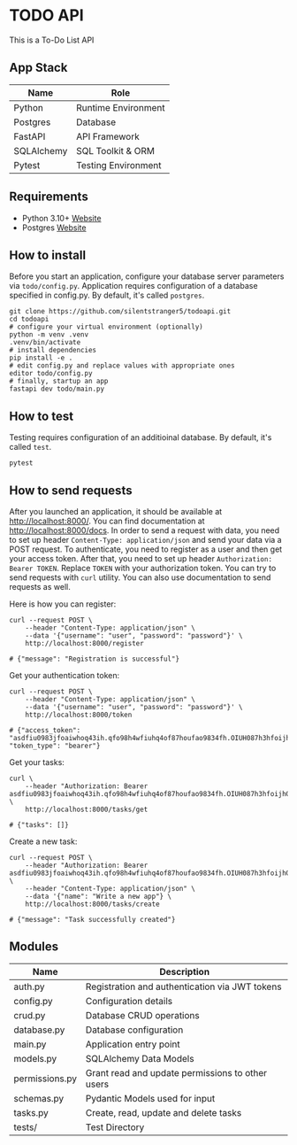 # TODO API

This is a To-Do List API

## App Stack

| Name | Role |
|------|------|
| Python| Runtime Environment |
| Postgres | Database |
| FastAPI  | API Framework |
| SQLAlchemy | SQL Toolkit & ORM |
| Pytest | Testing Environment |

## Requirements

- Python 3.10+ [Website](https://python.org)
- Postgres [Website](https://www.postgresql.org)

## How to install

Before you start an application, configure your database server parameters via `todo/config.py`.
Application requires configuration of a database specified in config.py. By default, it's called `postgres`.

```
git clone https://github.com/silentstranger5/todoapi.git
cd todoapi
# configure your virtual environment (optionally)
python -m venv .venv
.venv/bin/activate
# install dependencies
pip install -e .
# edit config.py and replace values with appropriate ones
editor todo/config.py
# finally, startup an app
fastapi dev todo/main.py
```

## How to test

Testing requires configuration of an additioinal database. By default, it's called `test`.

```
pytest
```

## How to send requests

After you launched an application, it should be available at [http://localhost:8000/](http://localhost:8000/).
You can find documentation at [http://localhost:8000/docs](http://localhost:8000/docs).
In order to send a request with data, you need to set up header `Content-Type: application/json`
and send your data via a POST request.
To authenticate, you need to register as a user and then get your access token.
After that, you need to set up header `Authorization: Bearer TOKEN`. Replace `TOKEN` with your 
authorization token.
You can try to send requests with `curl` utility.
You can also use documentation to send requests as well.

Here is how you can register:

```
curl --request POST \
    --header "Content-Type: application/json" \
    --data '{"username": "user", "password": "password"}' \
    http://localhost:8000/register

# {"message": "Registration is successful"}
```

Get your authentication token:

```
curl --request POST \
    --header "Content-Type: application/json" \
    --data '{"username": "user", "password": "password"}' \
    http://localhost:8000/token

# {"access_token": "asdfiu0983jfoaiwhoq43ih.qfo98h4wfiuhq4of87houfao9834fh.OIUH087h3hfoijhOIH76034...", "token_type": "bearer"}
```

Get your tasks:

```
curl \
    --header "Authorization: Bearer asdfiu0983jfoaiwhoq43ih.qfo98h4wfiuhq4of87houfao9834fh.OIUH087h3hfoijhOIH..." \
    http://localhost:8000/tasks/get

# {"tasks": []}
```

Create a new task:

```
curl --request POST \
    --header "Authorization: Bearer asdfiu0983jfoaiwhoq43ih.qfo98h4wfiuhq4of87houfao9834fh.OIUH087h3hfoijhOIH..." \
    --header "Content-Type: application/json" \
    --data '{"name": "Write a new app"} \
    http://localhost:8000/tasks/create

# {"message": "Task successfully created"}
```

## Modules

| Name | Description |
|------|-------------|
| auth.py | Registration and authentication via JWT tokens |
| config.py   | Configuration details  |
| crud.py  | Database CRUD operations  |
| database.py | Database configuration |
| main.py | Application entry point |
| models.py   | SQLAlchemy Data Models |
| permissions.py | Grant read and update permissions to other users |
| schemas.py  | Pydantic Models used for input |
| tasks.py | Create, read, update and delete tasks |
| tests/   | Test Directory |
